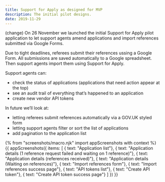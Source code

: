 ```yaml
---
title: Support for Apply as designed for MVP
description: The initial pilot designs.
date: 2019-11-29
---
```

(change)
On 26 November we launched the initial Support for Apply pilot application to let support agents amend applications and import references submitted via Google Forms.

Due to tight deadlines, referees submit their references ussing a Google Form. All submissions are saved automatically to a Google spreadsheet. Then support agents import them using Support for Apply.

Support agents can:

* check the status of applications (applications that need action appear at the top)
* see an audit trail of everything that’s happened to an application
* create new vendor API tokens

In future we’ll look at:

* letting referees submit references automatically via a GOV.UK styled form
* letting support agents filter or sort the list of applications
* add pagination to the application list

{% from "screenshots/macro.njk" import appScreenshots with context %}
{{ appScreenshots({
  items: [
    { text: "Application list"},
    { text: "Application details (1 reference request failed and waiting on 1 reference)"},
    { text: "Application details (references received)"},
    { text: "Application details (Waiting on references)"},
    { text: "Import references form"},
    { text: "Import references success page"},
    { text: "API tokens list"},
    { text: "Create API token"},
    { text: "Create API token success page"}
  ]
}) }}
